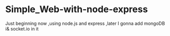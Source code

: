 # Simple_Web-with-node-express
Just beginning now ,using node.js and express ,later I gonna add mongoDB i&amp; socket.io in it
